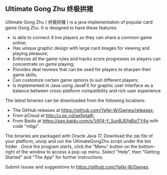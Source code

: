 ## Ultimate Gong Zhu 终极拱猪

Ultimate Gong Zhu ( 终极拱猪 ) is a java implementation of popular card game Gong Zhu.  It is designed to have these features:

- Is able to connect 4 live players so they can share a common game online;
- Has unique graphic design with large card images for viewing and playing pleasure;
- Enforces all the game rules and tracks score progresses so players can concentrate on game playing;
- Provides deal reviews that can be used for players to sharpen their game skills;
- Can customize certain game options to suit different players;
- Is implemented in Java using JavaFX for graphic user interface as a balance between cross-platform compatibility and rich user experience.

The latest binaries can be downloaded from the following locations:

- The GitHub releases at https://github.com/Yafei-W/Games/releases;
- From pCloud at http://u.pc.cd/ae5otalK;
- From Baidu at https://pan.baidu.com/s/1r914-Y_5unBJEfgBziTY4g with code "mbjp".

The binaries are packaged with Oracle Java 17. Download the zip file of your platform, unzip and run the UltimateGongZhu script under the bin folder . Once the program starts, click the "Menu" button on the bottom-right of the window to access a pop-up menu. Select "Help", then "Getting Started" and "The App" for further instructions. 

Submit issues and suggestions to https://github.com/Yafei-W/Games.
